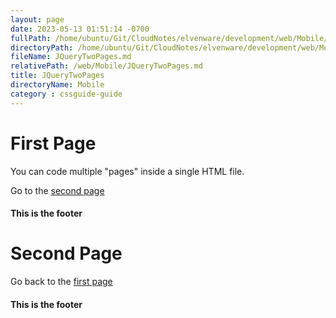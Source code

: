 ```yaml
---
layout: page
date: 2023-05-13 01:51:14 -0700
fullPath: /home/ubuntu/Git/CloudNotes/elvenware/development/web/Mobile/JQueryTwoPages.md
directoryPath: /home/ubuntu/Git/CloudNotes/elvenware/development/web/Mobile
fileName: JQueryTwoPages.md
relativePath: /web/Mobile/JQueryTwoPages.md
title: JQueryTwoPages
directoryName: Mobile
category : cssguide-guide
---
```


First Page
==========

You can code multiple "pages" inside a single HTML file.

Go to the [second page](#page02)

#### This is the footer

Second Page
===========

Go back to the [first page](#page01)

#### This is the footer
